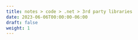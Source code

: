 ```yaml
---
title: notes > code > .net > 3rd party libraries
date: 2023-06-06T00:00:00-06:00
draft: false
weight: 1
---
```

